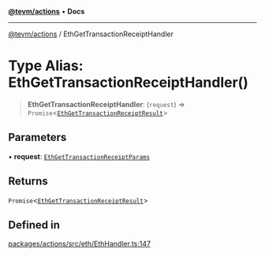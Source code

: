 [**@tevm/actions**](../README.md) • **Docs**

***

[@tevm/actions](../globals.md) / EthGetTransactionReceiptHandler

# Type Alias: EthGetTransactionReceiptHandler()

> **EthGetTransactionReceiptHandler**: (`request`) => `Promise`\<[`EthGetTransactionReceiptResult`](EthGetTransactionReceiptResult.md)\>

## Parameters

• **request**: [`EthGetTransactionReceiptParams`](EthGetTransactionReceiptParams.md)

## Returns

`Promise`\<[`EthGetTransactionReceiptResult`](EthGetTransactionReceiptResult.md)\>

## Defined in

[packages/actions/src/eth/EthHandler.ts:147](https://github.com/evmts/tevm-monorepo/blob/main/packages/actions/src/eth/EthHandler.ts#L147)
